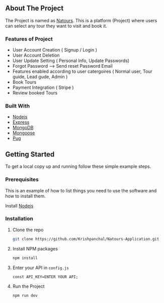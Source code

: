 
<!-- ABOUT THE PROJECT -->
## About The Project

The Project is named as [Natours](https://natours-krishpanchal.herokuapp.com/). This is a platform (Project) where users can select any tour they want to visit and book it.

### Features of Project
 * User Account Creation ( Signup / Login )
 * User Account Deletion
 * User Update Setting ( Personal Info, Update Passwords)
 * Forgot Password --> Send reset Password Email
 * Features enabled according to user catergoires ( Normal user, Tour guide, Lead gude, Admin )
 * Book Tours
 * Payment Integration ( Stripe )
 * Review booked Tours


### Built With

* [Nodejs](https://nodejs.org/en/)
* [Express](http://expressjs.com/)
* [MongoDB](https://www.mongodb.com/)
* [Mongoose](https://mongoosejs.com/)
* [Pug](https://pugjs.org/api/getting-started.html)

## Getting Started

To get a local copy up and running follow these simple example steps.

### Prerequisites

This is an example of how to list things you need to use the software and how to install them.
 
 Install [Nodejs](https://nodejs.org/en/)
  
 ### Installation

1. Clone the repo
   ```sh
   git clone https://github.com/Krishpanchal/Natours-Application.git
   ```
3. Install NPM packages
   ```sh
   npm install
   ```
4. Enter your API in `config.js`
   ```JS
   const API_KEY=ENTER YOUR API;
   
5. Run the Project
   ```sh
   npm run dev
   ```
   


